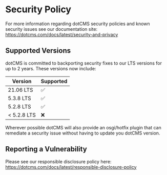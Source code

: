 # Security Policy

For more information regarding dotCMS security policies and known security issues see our documentation site:
https://dotcms.com/docs/latest/security-and-privacy


## Supported Versions

dotCMS is committed to backporting security fixes to our LTS versions for up to 2 years.  These versions now include:

| Version | Supported          |
| ------- | ------------------ |
| 21.06 LTS   | :white_check_mark: |
| 5.3.8 LTS   | :white_check_mark: |
| 5.2.8 LTS  | :white_check_mark:              |
| < 5.2.8 LTS  | :x:                |

Wherever possible dotCMS will also provide an osgi/hotfix plugin that can remediate a security issue without having to update you dotCMS version.

## Reporting a Vulnerability

Please see our responsible disclosure policy here:
https://dotcms.com/docs/latest/responsible-disclosure-policy
